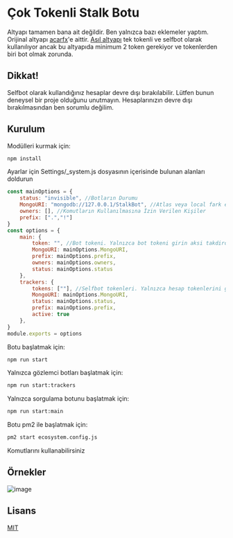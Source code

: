 # Çok Tokenli Stalk Botu

Altyapı tamamen bana ait değildir. Ben yalnızca bazı eklemeler yaptım. Orijinal altyapı [acarfx](https://github.com/acarfx)'e aittir. [Asıl altyapı](https://github.com/acarfx/sorgucu-orhan) tek tokenli ve selfbot olarak kullanılıyor ancak bu altyapıda minimum 2 token gerekiyor ve tokenlerden biri bot olmak zorunda. 

## Dikkat!

Selfbot olarak kullandığınız hesaplar devre dışı bırakılabilir. Lütfen bunun deneysel bir proje olduğunu unutmayın. 
Hesaplarınızın devre dışı bırakılmasından ben sorumlu değilim.

## Kurulum
Modülleri kurmak için:
```cmd
npm install
```
Ayarlar için Settings/_system.js dosyasının içerisinde bulunan alanları doldurun
```js
const mainOptions = {
    status: "invisible", //Botların Durumu
    MongoURI: "mongodb://127.0.0.1/StalkBot", //Atlas veya local fark etmez
    owners: [], //Komutların Kullanılmasına İzin Verilen Kişiler
    prefix: [".","!"]
}
const options = {
    main: {
        token: "", //Bot tokeni. Yalnızca bot tokeni girin aksi takdirde hata verecektir
        MongoURI: mainOptions.MongoURI,
        prefix: mainOptions.prefix,
        owners: mainOptions.owners,
        status: mainOptions.status
    },
    trackers: {
        tokens: [""], //Selfbot tokenleri. Yalnızca hesap tokenlerini girin aksi takdirde hata verecektir.
        MongoURI: mainOptions.MongoURI,
        status: mainOptions.status,
        prefix: mainOptions.prefix,
        active: true
    },
}
module.exports = options
```
Botu başlatmak için:
```cmd
npm run start
```
Yalnızca gözlemci botları başlatmak için:
```cmd
npm run start:trackers
```
Yalnızca sorgulama botunu başlatmak için:
```cmd
npm run start:main
```
Botu pm2 ile başlatmak için:
```cmd
pm2 start ecosystem.config.js
```
Komutlarını kullanabilirsiniz
## Örnekler
![image](https://user-images.githubusercontent.com/64871040/184498002-4f190859-21e6-411e-b107-9ef413bc2232.png)
## Lisans
[MIT](https://choosealicense.com/licenses/mit/)
